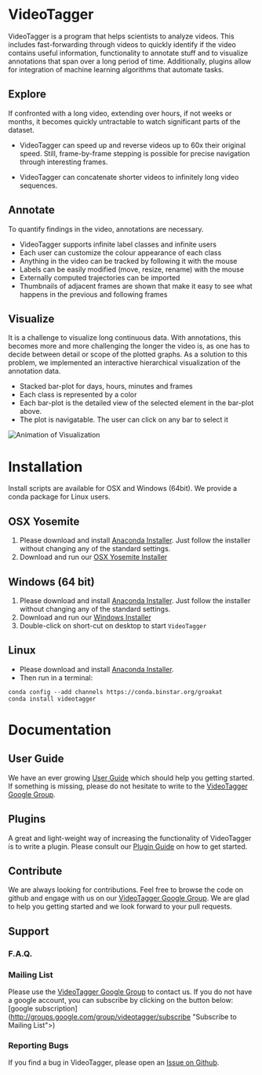 # VideoTagger

VideoTagger is a program that helps scientists to analyze videos. This includes fast-forwarding through videos to quickly identify if the video contains useful information, functionality to annotate stuff and to visualize annotations that span over a long period of time. Additionally, plugins allow for integration of machine learning algorithms that automate tasks.

## Explore

If confronted with a long video, extending over hours, if not weeks or months, it becomes quickly untractable to watch significant parts of the dataset. 

- VideoTagger can speed up and reverse videos up to 60x their original speed. Still, frame-by-frame stepping is possible for precise navigation through interesting frames.

- VideoTagger can concatenate shorter videos to infinitely long video sequences.

## Annotate

To quantify findings in the video, annotations are necessary.

- VideoTagger supports infinite label classes and infinite users
- Each user can customize the colour appearance of each class
- Anything in the video can be tracked by following it with the mouse
- Labels can be easily modified (move, resize, rename) with the mouse
- Externally computed trajectories can be imported
- Thumbnails of adjacent frames are shown that make it easy to see what happens in the previous and following frames

## Visualize

It is a challenge to visualize long continuous data. With annotations, this becomes more and more challenging the longer the video is, as one has to decide between detail or scope of the plotted graphs. As a solution to this problem, we implemented an interactive hierarchical visualization of the annotation data.

- Stacked bar-plot for days, hours, minutes and frames
- Each class is represented by a color
- Each bar-plot is the detailed view of the selected element in the bar-plot above.
- The plot is navigatable. The user can click on any bar to select it

![Animation of Visualization](https://github.com/groakat/videotagger/raw/gh-pages/support/FDV.gif)


# Installation

Install scripts are available for OSX and Windows (64bit). We provide a conda package for Linux users.

## OSX Yosemite
1. Please download and install [Anaconda Installer](http://continuum.io/downloads "Anaconda"). Just follow the installer without changing any of the standard settings.
2. Download and run our [OSX Yosemite Installer](https://dl.dropboxusercontent.com/u/45267030/secretCode/Installvideotaggerviaconda.dmg "OSX Yosemite installer")

## Windows (64 bit)
1. Please download and install [Anaconda Installer](http://continuum.io/downloads "Anaconda").  Just follow the installer without changing any of the standard settings.
2. Download and run our [Windows Installer](https://dl.dropboxusercontent.com/u/45267030/secretCode/install.bat "Windows (64bit) installer")
3. Double-click on short-cut on desktop to start `VideoTagger`

## Linux
- Please download and install [Anaconda Installer](http://continuum.io/downloads "Anaconda"). 
- Then run in a terminal:

```
conda config --add channels https://conda.binstar.org/groakat
conda install videotagger
```

# Documentation

## User Guide

We have an ever growing [User Guide](www.userguide.co.uk "Plugin Guide") which should help you getting started. If something is missing, please do not hesitate to write to the [VideoTagger Google Group](https://groups.google.com/forum/#!forum/videotagger "mailing list").

## Plugins

A great and light-weight way of increasing the functionality of VideoTagger is to write a plugin. Please consult our [Plugin Guide](http://videotagger.readthedocs.org/en/latest/plugins.html "Plugin Guide") on how to get started.

## Contribute

We are always looking for contributions. Feel free to browse the code on github and engage with us on our  [VideoTagger Google Group](https://groups.google.com/forum/#!forum/videotagger "mailing list"). We are glad to help you getting started and we look forward to your pull requests.


## Support
### F.A.Q.

### Mailing List

Please use the [VideoTagger Google Group](https://groups.google.com/forum/#!forum/videotagger "VideoTagger Google Group") to contact us. If you do not have a google account, you can subscribe by clicking on the button below: [google subscription](http://groups.google.com/group/videotagger/subscribe "Subscribe to Mailing List">)

### Reporting Bugs

If you find a bug in VideoTagger, please open an [Issue on Github](https://github.com/groakat/videotagger/issues "issue on github").


